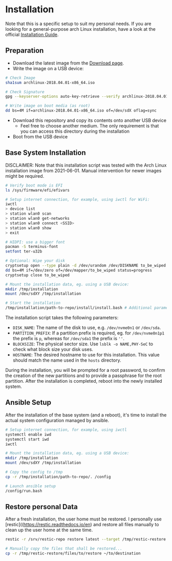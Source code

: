 # Installation

Note that this is a specific setup to suit my personal needs.
If you are looking for a general-purpose arch Linux installation, have a look at the official [Installation Guide](https://wiki.archlinux.org/index.php/installation_guide).

## Preparation

- Download the latest image from the [Download page](https://www.archlinux.org/download/).
- Write the image on a USB device:

```bash
# Check Image
sha1sum archlinux-2018.04.01-x86_64.iso

# Check Signature
gpg --keyserver-options auto-key-retrieve --verify archlinux-2018.04.01-x86_64.iso.sig

# Write image on boot media (as root)
dd bs=4M if=archlinux-2018.04.01-x86_64.iso of=/dev/sdX oflag=sync
```

- Download this repository and copy its contents onto another USB device
  - Feel free to choose another medium. The only requirement is that you can access this directory during the installation
- Boot from the USB device

## Base System Installation

DISCLAIMER: Note that this installation script was tested with the Arch Linux installation image from 2021-06-01. Manual intervention for newer images might be required.

```bash
# Verify boot mode is EFI
ls /sys/firmware/efi/efivars

# Setup internet connection, for example, using iwctl for WiFi:
iwctl
> device list
> station wlan0 scan
> station wlan0 get-networks
> station wlan0 connect <SSID>
> station wlan0 show
> exit

# HIDPI: use a bigger font
pacman -S terminus-font
setfont ter-u32b

# Optional: Wipe your disk
cryptsetup open --type plain -d /dev/urandom /dev/DISKNAME to_be_wiped
dd bs=4M if=/dev/zero of=/dev/mapper/to_be_wiped status=progress
cryptsetup close to_be_wiped

# Mount the installation data, eg. using a USB device:
mkdir /tmp/installation
mount /dev/sdXY /tmp/installation

# Start the installation
/tmp/installation/path-to-repo/install/install.bash # Additional parameters required, see below
```

The installation script takes the following parameters:

- `DISK_NAME`: The name of the disk to use, e.g. `/dev/nvme0n1` or `/dev/sda`.
- `PARTITION_PREFIX`: If a partition prefix is required, eg. for `/dev/nvme0n1p1` the prefix is `p`, whereas for `/dev/sda1` the prefix is `''`.
- `BLOCKSIZE`: The physical sector size. Use `lsblk -o NAME,PHY-SeC` to check what block size your disk uses.
- `HOSTNAME`: The desired hostname to use for this installation. This value should match the name used in the `hosts` directory.

During the installation, you will be prompted for a root password, to confirm the creation of the new partitions and to provide a passphrase for the root partition. After the installation is completed, reboot into the newly installed system.

## Ansible Setup

After the installation of the base system (and a reboot), it's time to install the actual system configuration managed by ansible.

```bash
# Setup internet connection, for example, using iwctl
systemctl enable iwd
systemctl start iwd
iwctl

# Mount the installation data, eg. using a USB device:
mkdir /tmp/installation
mount /dev/sdXY /tmp/installation

# Copy the config to /tmp
cp -r /tmp/installation/path-to-repo/. /config

# Launch ansible setup
/config/run.bash
```

## Restore personal Data

After a fresh installation, the user home must be restored. I personally use [restic]((https://restic.readthedocs.io/en) and restore all files manually to clean up the user home at the same time.

```bash
restic -r /srv/restic-repo restore latest --target /tmp/restic-restore

# Manually copy the files that shall be restored...
cp -r /tmp/restic-restore/files/to/restore ~/to/destination
```
